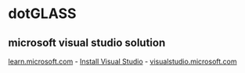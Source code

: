 # dotGLASS

## microsoft visual studio solution

[learn.microsoft.com](learn.microsoft.com) - [Install Visual Studio](https://learn.microsoft.com/en-us/visualstudio/install/install-visual-studio?view=vs-2022) - [visualstudio.microsoft.com](visualstudio.microsoft.com)
